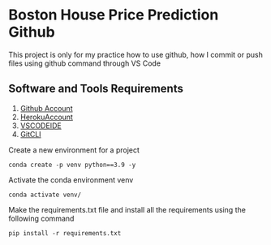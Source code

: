 # Boston House Price Prediction Github

This project is only for my practice how to use github, how I commit or push files using github command through VS Code

## Software and Tools Requirements

1. [Github Account](https://github.com)
2. [HerokuAccount](https://heroku.com)
3. [VSCODEIDE](https://code.visualstudio.com/)
4. [GitCLI](https://git-scm.com/book/en/v2/Getting-Started-The-Command-Line)

Create a new environment for a project

```
conda create -p venv python==3.9 -y
```

Activate the conda environment venv
```
conda activate venv/
```

Make the requirements.txt file and install all the requirements using the following command
```
pip install -r requirements.txt
```

